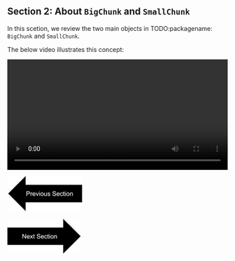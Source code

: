 ## Section 2: About `BigChunk` and `SmallChunk`

In this scetion, we review the two main objects in TODO:packagename: `BigChunk` and `SmallChunk`.

The below video illustrates this concept:

<div class="myvideo">
   <video  style="display:block; width:100%; height:auto;" autoplay controls loop="loop">
       <source src="sec2bigandsmallchunkv2.mp4" type="video/mp4" />
   </video>
</div>


[![button](prevsectionv4.png)](tutorial_section1.html)


[![button](nextsectionv4.png)](tutorial_section3.html)



